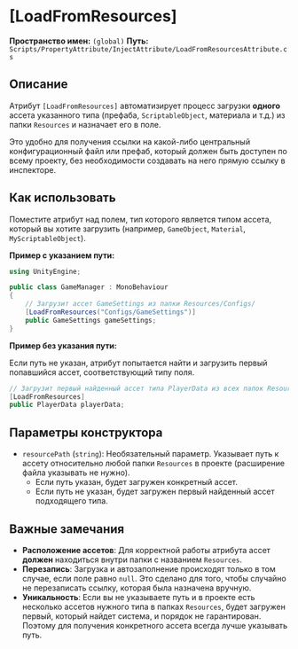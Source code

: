 
# [LoadFromResources]

**Пространство имен:** `(global)`
**Путь:** `Scripts/PropertyAttribute/InjectAttribute/LoadFromResourcesAttribute.cs`

## Описание

Атрибут `[LoadFromResources]` автоматизирует процесс загрузки **одного** ассета указанного типа (префаба, `ScriptableObject`, материала и т.д.) из папки `Resources` и назначает его в поле.

Это удобно для получения ссылки на какой-либо центральный конфигурационный файл или префаб, который должен быть доступен по всему проекту, без необходимости создавать на него прямую ссылку в инспекторе.

## Как использовать

Поместите атрибут над полем, тип которого является типом ассета, который вы хотите загрузить (например, `GameObject`, `Material`, `MyScriptableObject`).

**Пример с указанием пути:**

```csharp
using UnityEngine;

public class GameManager : MonoBehaviour
{
    // Загрузит ассет GameSettings из папки Resources/Configs/
    [LoadFromResources("Configs/GameSettings")]
    public GameSettings gameSettings;
}
```

**Пример без указания пути:**

Если путь не указан, атрибут попытается найти и загрузить первый попавшийся ассет, соответствующий типу поля.

```csharp
// Загрузит первый найденный ассет типа PlayerData из всех папок Resources
[LoadFromResources]
public PlayerData playerData;
```

## Параметры конструктора

- `resourcePath` (`string`): Необязательный параметр. Указывает путь к ассету относительно любой папки `Resources` в проекте (расширение файла указывать не нужно).
  - Если путь указан, будет загружен конкретный ассет.
  - Если путь не указан, будет загружен первый найденный ассет подходящего типа.

## Важные замечания

- **Расположение ассетов**: Для корректной работы атрибута ассет **должен** находиться внутри папки с названием `Resources`.
- **Перезапись**: Загрузка и автозаполнение происходят только в том случае, если поле равно `null`. Это сделано для того, чтобы случайно не перезаписать ссылку, которая была назначена вручную.
- **Уникальность**: Если вы не указываете путь и в проекте есть несколько ассетов нужного типа в папках `Resources`, будет загружен первый, который найдет система, и порядок не гарантирован. Поэтому для получения конкретного ассета всегда лучше указывать путь.
